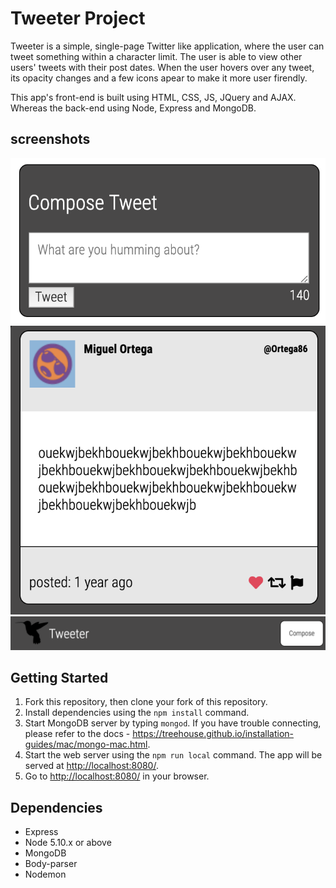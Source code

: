 # Tweeter Project

Tweeter is a simple, single-page Twitter like application, where the user can tweet something within a character limit. The user is able to view other users' tweets with their post dates. When the user hovers over any tweet, its opacity changes and a few icons apear to make it more user firendly.

This app's front-end is built using HTML, CSS, JS, JQuery and AJAX. Whereas the back-end using Node, Express and MongoDB.

## screenshots

!["Screenshot of tweet compose box"](https://github.com/BanaBatshon/tweeter/blob/master/public/images/Docs/Screen%20Shot%202019-03-24%20at%206.04.23%20PM.png)
!["Screenshot of previous tweets section"](https://github.com/BanaBatshon/tweeter/blob/master/public/images/Docs/Screen%20Shot%202019-03-24%20at%206.04.11%20PM.png)
!["Screenshot of nav-bar"](https://github.com/BanaBatshon/tweeter/blob/master/public/images/Docs/Screen%20Shot%202019-03-24%20at%206.03.37%20PM.png)

## Getting Started

1. Fork this repository, then clone your fork of this repository.
2. Install dependencies using the `npm install` command.
3. Start MongoDB server by typing `mongod`. If you have trouble connecting, please refer to the docs - https://treehouse.github.io/installation-guides/mac/mongo-mac.html.
3. Start the web server using the `npm run local` command. The app will be served at <http://localhost:8080/>.
4. Go to <http://localhost:8080/> in your browser.

## Dependencies

- Express
- Node 5.10.x or above
- MongoDB
- Body-parser
- Nodemon
